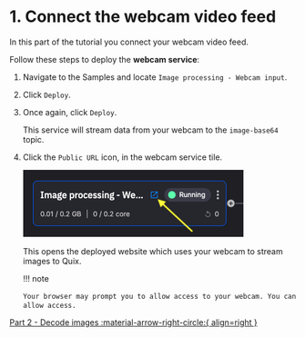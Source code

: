 # 1. Connect the webcam video feed

In this part of the tutorial you connect your webcam video feed.

Follow these steps to deploy the **webcam service**:

1.  Navigate to the Samples and locate `Image processing - Webcam input`.

2.  Click `Deploy`.

3.  Once again, click `Deploy`.

    This service will stream data from your webcam to the `image-base64` topic.

4.  Click the `Public URL` icon, in the webcam service tile.

    ![image processing web UI](./images/webcam-public-url.png)

    This opens the deployed website which uses your webcam to stream images to Quix.

    !!! note

        Your browser may prompt you to allow access to your webcam. You can allow access.

[Part 2 - Decode images :material-arrow-right-circle:{ align=right }](decode.md)
